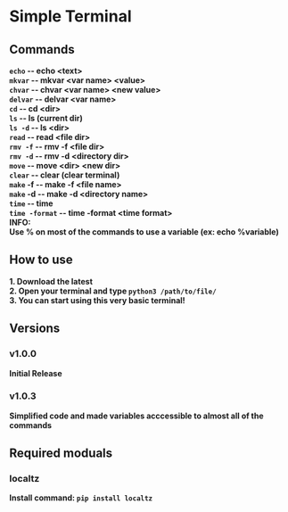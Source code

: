 # Simple Terminal

## Commands
**```echo``` -- echo \<text\>\
```mkvar``` -- mkvar \<var name\> \<value\>\
```chvar``` -- chvar \<var name\> \<new value\>\
```delvar``` -- delvar \<var name\>\
```cd``` -- cd \<dir\>\
```ls``` -- ls (current dir)\
```ls -d``` -- ls \<dir>\
```read``` -- read \<file dir>\
```rmv -f``` -- rmv -f \<file dir>\
```rmv -d``` -- rmv -d \<directory dir>\
```move``` -- move \<dir\> \<new dir\>\
```clear``` -- clear (clear terminal)\
```make``` -f -- make -f \<file name\>\
```make``` -d -- make -d \<directory name\>\
```time``` -- time\
```time -format``` -- time -format \<time format\>\
INFO:\
Use % on most of the commands to use a variable (ex: echo %variable)**

## How to use
**1. Download the latest\
2. Open your terminal and type ```python3 /path/to/file/```\
3. You can start using this very basic terminal!**


## Versions
### v1.0.0
**Initial Release**
### v1.0.3
**Simplified code and made variables acccessible to almost all of the commands**

## Required moduals
### localtz
**Install command: ```pip install localtz```**
